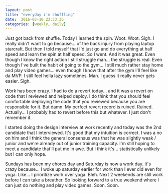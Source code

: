 ```yaml
---
layout: post
title: "everyday i'm shuffling"
date:  2016-03-10 23:33:36
categories: [weekly, daily]
---
```

Just got back from shuffle. Today I learned the spin. Woot. Woot. Sigh. I really didn't want to go because... of the back injury from playing laptop starcraft. But then I told myself that I'd just go and do everything at half speed and learn the spin at half speed. So I went. And it was great. Even though I know the right action I still struggle man... the struggle is real. Even though I've built the habit of going to the gym... I still much rather stay home and play video games... even though I know that after the gym I'll feel like da MVP. I still feel hella lazy sometimes. Man. I guess it really never gets easier. Sigh.

Work has been crazy. I had to do a revert today... and it was a revert on code that I reviewed and helped deploy. I do think that you should feel comfortable deploying the code that you reviewed because you are responsible for it. But damn. My perfect revert record is ruined. Ruined. Actually... I probably had to revert before this but whatever. I just don't remember it.

I started doing the design interview at work recently and today was the 2nd candidate that I interviewed. It's good that my intuition is correct. I was a no on him and I think the general consensus was that he was slightly weak / junior and we're already out of junior training capacity. I'm still hoping to meet a candidate that'll put me in awe. But I think it's... statistically unlikely but I can only hope.

Sundays has been my chores day and Saturday is now a work day. It's crazy because... I woke up saturday earlier for work than I ever did even for yoga. Like... I prioritize work over yoga. Bleh. Next 2 weekends are still work before I can take a breather. So looking forward to a true weekend where I can just do nothing and play video games. Soon. Soon.
